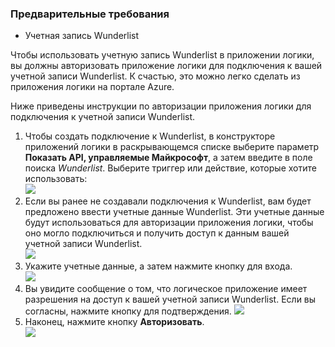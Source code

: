 ### <a name="prerequisites"></a>Предварительные требования
* Учетная запись Wunderlist  

Чтобы использовать учетную запись Wunderlist в приложении логики, вы должны авторизовать приложение логики для подключения к вашей учетной записи Wunderlist. К счастью, это можно легко сделать из приложения логики на портале Azure. 

Ниже приведены инструкции по авторизации приложения логики для подключения к учетной записи Wunderlist.

1. Чтобы создать подключение к Wunderlist, в конструкторе приложений логики в раскрывающемся списке выберите параметр **Показать API, управляемые Майкрософт**, а затем введите в поле поиска *Wunderlist*. Выберите триггер или действие, которые хотите использовать:   
   ![](./media/connectors-create-api-wunderlist/wunderlist-0.png)
2. Если вы ранее не создавали подключения к Wunderlist, вам будет предложено ввести учетные данные Wunderlist. Эти учетные данные будут использоваться для авторизации приложения логики, чтобы оно могло подключиться и получить доступ к данным вашей учетной записи Wunderlist.   
   ![](./media/connectors-create-api-wunderlist/wunderlist-1.png)  
3. Укажите учетные данные, а затем нажмите кнопку для входа.  
   ![](./media/connectors-create-api-wunderlist/wunderlist-2.png)  
4. Вы увидите сообщение о том, что логическое приложение имеет разрешения на доступ к вашей учетной записи Wunderlist. Если вы согласны, нажмите кнопку для подтверждения. 
   ![](./media/connectors-create-api-wunderlist/wunderlist-4.png)  
5. Наконец, нажмите кнопку **Авторизовать**.  
   ![](./media/connectors-create-api-wunderlist/wunderlist-5.png)  

